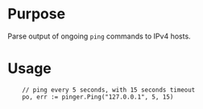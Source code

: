 # Purpose
Parse output of ongoing `ping` commands to IPv4 hosts.

# Usage

```
	// ping every 5 seconds, with 15 seconds timeout
	po, err := pinger.Ping("127.0.0.1", 5, 15)
```
